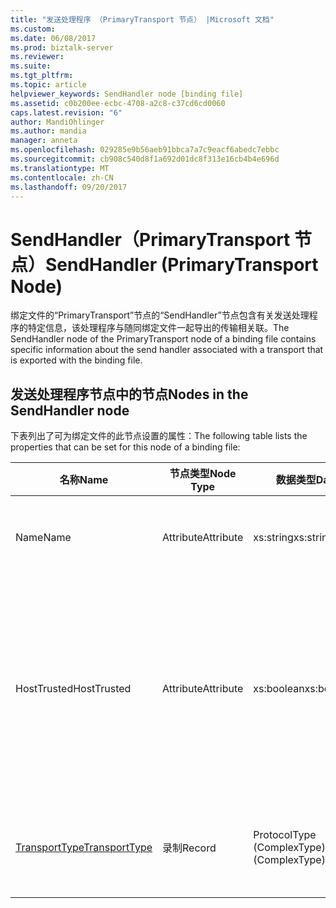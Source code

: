 ```yaml
---
title: "发送处理程序 （PrimaryTransport 节点） |Microsoft 文档"
ms.custom: 
ms.date: 06/08/2017
ms.prod: biztalk-server
ms.reviewer: 
ms.suite: 
ms.tgt_pltfrm: 
ms.topic: article
helpviewer_keywords: SendHandler node [binding file]
ms.assetid: c0b200ee-ecbc-4708-a2c8-c37cd6cd0060
caps.latest.revision: "6"
author: MandiOhlinger
ms.author: mandia
manager: anneta
ms.openlocfilehash: 029285e9b56aeb91bbca7a7c9eacf6abedc7ebbc
ms.sourcegitcommit: cb908c540d8f1a692d01dc8f313e16cb4b4e696d
ms.translationtype: MT
ms.contentlocale: zh-CN
ms.lasthandoff: 09/20/2017
---
```

# <a name="sendhandler-primarytransport-node"></a><span data-ttu-id="4ee80-102">SendHandler（PrimaryTransport 节点）</span><span class="sxs-lookup"><span data-stu-id="4ee80-102">SendHandler (PrimaryTransport Node)</span></span>
<span data-ttu-id="4ee80-103">绑定文件的“PrimaryTransport”节点的“SendHandler”节点包含有关发送处理程序的特定信息，该处理程序与随同绑定文件一起导出的传输相关联。</span><span class="sxs-lookup"><span data-stu-id="4ee80-103">The SendHandler node of the PrimaryTransport node of a binding file contains specific information about the send handler associated with a transport that is exported with the binding file.</span></span>  
  
## <a name="nodes-in-the-sendhandler-node"></a><span data-ttu-id="4ee80-104">发送处理程序节点中的节点</span><span class="sxs-lookup"><span data-stu-id="4ee80-104">Nodes in the SendHandler node</span></span>  
 <span data-ttu-id="4ee80-105">下表列出了可为绑定文件的此节点设置的属性：</span><span class="sxs-lookup"><span data-stu-id="4ee80-105">The following table lists the properties that can be set for this node of a binding file:</span></span>  
  
|<span data-ttu-id="4ee80-106">**名称**</span><span class="sxs-lookup"><span data-stu-id="4ee80-106">**Name**</span></span>|<span data-ttu-id="4ee80-107">**节点类型**</span><span class="sxs-lookup"><span data-stu-id="4ee80-107">**Node Type**</span></span>|<span data-ttu-id="4ee80-108">**数据类型**</span><span class="sxs-lookup"><span data-stu-id="4ee80-108">**Data Type**</span></span>|<span data-ttu-id="4ee80-109">**Description**</span><span class="sxs-lookup"><span data-stu-id="4ee80-109">**Description**</span></span>|<span data-ttu-id="4ee80-110">**限制**</span><span class="sxs-lookup"><span data-stu-id="4ee80-110">**Restrictions**</span></span>|<span data-ttu-id="4ee80-111">**注释**</span><span class="sxs-lookup"><span data-stu-id="4ee80-111">**Comments**</span></span>|  
|--------------|-------------------|-------------------|---------------------|----------------------|------------------|  
|<span data-ttu-id="4ee80-112">Name</span><span class="sxs-lookup"><span data-stu-id="4ee80-112">Name</span></span>|<span data-ttu-id="4ee80-113">Attribute</span><span class="sxs-lookup"><span data-stu-id="4ee80-113">Attribute</span></span>|<span data-ttu-id="4ee80-114">xs:string</span><span class="sxs-lookup"><span data-stu-id="4ee80-114">xs:string</span></span>|<span data-ttu-id="4ee80-115">指定发送处理程序与传输相关联的名称。</span><span class="sxs-lookup"><span data-stu-id="4ee80-115">Specifies the name of the send handler associated with the transport.</span></span>|<span data-ttu-id="4ee80-116">可选</span><span class="sxs-lookup"><span data-stu-id="4ee80-116">Not required</span></span>|<span data-ttu-id="4ee80-117">默认值：空</span><span class="sxs-lookup"><span data-stu-id="4ee80-117">Default value: empty</span></span>|  
|<span data-ttu-id="4ee80-118">HostTrusted</span><span class="sxs-lookup"><span data-stu-id="4ee80-118">HostTrusted</span></span>|<span data-ttu-id="4ee80-119">Attribute</span><span class="sxs-lookup"><span data-stu-id="4ee80-119">Attribute</span></span>|<span data-ttu-id="4ee80-120">xs:boolean</span><span class="sxs-lookup"><span data-stu-id="4ee80-120">xs:boolean</span></span>|<span data-ttu-id="4ee80-121">指定与发送处理程序关联的主机是否为受信任。</span><span class="sxs-lookup"><span data-stu-id="4ee80-121">Specifies whether the host associated with the send handler is trusted.</span></span>|<span data-ttu-id="4ee80-122">必需</span><span class="sxs-lookup"><span data-stu-id="4ee80-122">Required</span></span>|<span data-ttu-id="4ee80-123">默认值：无</span><span class="sxs-lookup"><span data-stu-id="4ee80-123">Default value: none</span></span><br /><br /> <span data-ttu-id="4ee80-124">设置为**true**如果主机是受信任，否则设置为**false**。</span><span class="sxs-lookup"><span data-stu-id="4ee80-124">Set to **true** if host is trusted, otherwise set to **false**.</span></span>|  
|[<span data-ttu-id="4ee80-125">TransportType</span><span class="sxs-lookup"><span data-stu-id="4ee80-125">TransportType</span></span>](../core/transporttype.md)|<span data-ttu-id="4ee80-126">录制</span><span class="sxs-lookup"><span data-stu-id="4ee80-126">Record</span></span>|<span data-ttu-id="4ee80-127">ProtocolType (ComplexType)</span><span class="sxs-lookup"><span data-stu-id="4ee80-127">ProtocolType (ComplexType)</span></span>|<span data-ttu-id="4ee80-128">指定的传输类型，它也是用于此发送处理程序适配器的名称。</span><span class="sxs-lookup"><span data-stu-id="4ee80-128">Specifies the transport type, which is also the name of the adapter used with this send handler.</span></span>|<span data-ttu-id="4ee80-129">必需</span><span class="sxs-lookup"><span data-stu-id="4ee80-129">Required</span></span>|<span data-ttu-id="4ee80-130">默认值：无</span><span class="sxs-lookup"><span data-stu-id="4ee80-130">Default value: none</span></span>|